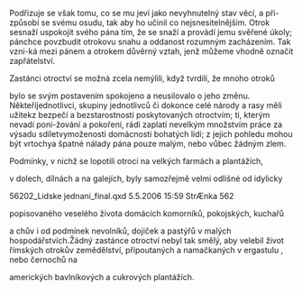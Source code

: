 
Podřizuje se však tomu, co se mu jeví jako nevyhnutelný stav věcí, a při-způsobí se svému osudu, tak aby ho učinil co nejsnesitelnějším. Otrok sesnaží uspokojit svého pána tím, že se snaží a provádí jemu svěřené úkoly; pánchce povzbudit otrokovu snahu a oddanost rozumným zacházením. Tak vzni-ká mezi pánem a otrokem důvěrný vztah, jenž můžeme vhodně označit zapřátelství.

Zastánci otroctví se možná zcela nemýlili, když tvrdili, že mnoho otroků

bylo se svým postavením spokojeno a neusilovalo o jeho změnu. Někteříjednotlivci, skupiny jednotlivců či dokonce celé národy a rasy měli užitekz bezpečí a bezstarostnosti poskytovaných otroctvím; ti, kterým nevadí poni-žování a pokoření, rádi zaplatí nevelkým množstvím práce za výsadu sdíletvymoženosti domácnosti bohatých lidí; z jejich pohledu mohou být vrtochya špatné nálady pána pouze malým, nebo vůbec žádným zlem.

Podmínky, v nichž se lopotili otroci na velkých farmách a plantážích,

v dolech, dílnách a na galejích, byly samozřejmě velmi odlišné od idylicky

56202_Lidske jednani_final.qxd 5.5.2006 15:59 StrÆnka 562

popisovaného veselého života domácích komorníků, pokojských, kuchařů

a chův i od podmínek nevolníků, dojiček a pastýřů v malých hospodářstvích.Žádný zastánce otroctví nebyl tak smělý, aby velebil život římských otrokův zemědělství, připoutaných a namačkaných v ergastulu , nebo černochů na

amerických bavlníkových a cukrových plantážích.
